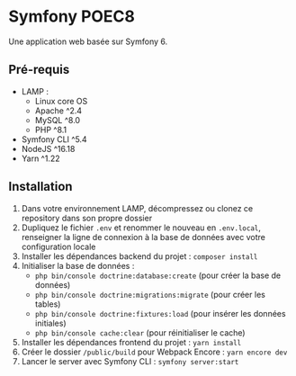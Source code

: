 # Symfony POEC8  
Une application web basée sur Symfony 6.  

## Pré-requis  
- LAMP :
  - Linux core OS
  - Apache ^2.4
  - MySQL ^8.0
  - PHP ^8.1
- Symfony CLI ^5.4
- NodeJS ^16.18
- Yarn ^1.22

## Installation  
1. Dans votre environnement LAMP, décompressez ou clonez ce repository dans son propre dossier  
2. Dupliquez le fichier `.env` et renommer le nouveau en `.env.local`, renseigner la ligne de connexion à la base de données avec votre configuration locale  
3. Installer les dépendances backend du projet : `composer install`  
4. Initialiser la base de données : 
   - `php bin/console doctrine:database:create` (pour créer la base de données)  
   - `php bin/console doctrine:migrations:migrate` (pour créer les tables)  
   - `php bin/console doctrine:fixtures:load` (pour insérer les données initiales)  
   - `php bin/console cache:clear` (pour réinitialiser le cache)  
5. Installer les dépendances frontend du projet : `yarn install`  
6. Créer le dossier `/public/build` pour Webpack Encore : `yarn encore dev`  
7. Lancer le server avec Symfony CLI : `symfony server:start`  

